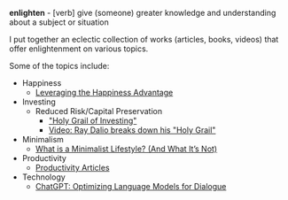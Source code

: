 **enlighten** - [verb] give (someone) greater knowledge and understanding about a subject or situation

I put together an eclectic collection of works (articles, books, videos) that offer enlightenment on various topics.

Some of the topics include:
  * Happiness
    - [Leveraging the Happiness Advantage](https://www.jordanharbinger.com/shawn-achor-leveraging-the-happiness-advantage/)
  * Investing
    - Reduced Risk/Capital Preservation
      - ["Holy Grail of Investing"](https://www.forbes.com/sites/forbesmarketplace/2019/03/27/holy-grail-of-investing)
      - [Video: Ray Dalio breaks down his "Holy Grail"](https://www.youtube.com/watch?v=Nu4lHaSh7D4)
  * Minimalism 
    - [What is a Minimalist Lifestyle? (And What It’s Not)](https://theminimalistvegan.com/what-is-minimalism/)
  * Productivity
    - [Productivity Articles](enlighten/Productivity.md)
  * Technology
    - [ChatGPT: Optimizing Language Models for Dialogue](https://openai.com/blog/chatgpt/)
